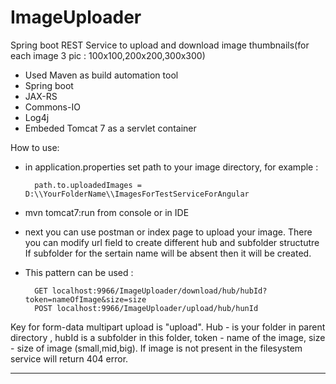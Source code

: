 ImageUploader
===========

Spring boot REST Service to upload and download image thumbnails(for each image 3 pic : 100x100,200x200,300x300)
- Used Maven as build automation tool
- Spring boot
- JAX-RS
- Commons-IO
- Log4j
- Embeded Tomcat 7 as a servlet container

How to use:
- in application.properties set path to  your image directory, for example :

        path.to.uploadedImages = D:\\YourFolderName\\ImagesForTestServiceForAngular
- mvn tomcat7:run from console or in IDE
- next you can use postman or index page to upload your image. There you can modify url field to create different hub and subfolder structutre
If subfolder for the sertain name will be absent then it will be created.

- This pattern can be used :
  

        GET localhost:9966/ImageUploader/download/hub/hubId?token=nameOfImage&size=size
        POST localhost:9966/ImageUploader/upload/hub/hunId

Key for form-data multipart upload is "upload". Hub - is your folder in parent directory , hubId is a subfolder in this folder, token - name of the image, size - size of image (small,mid,big). If image is not present in the filesystem service will return 404 error.


-----------------------------------------------------------------
